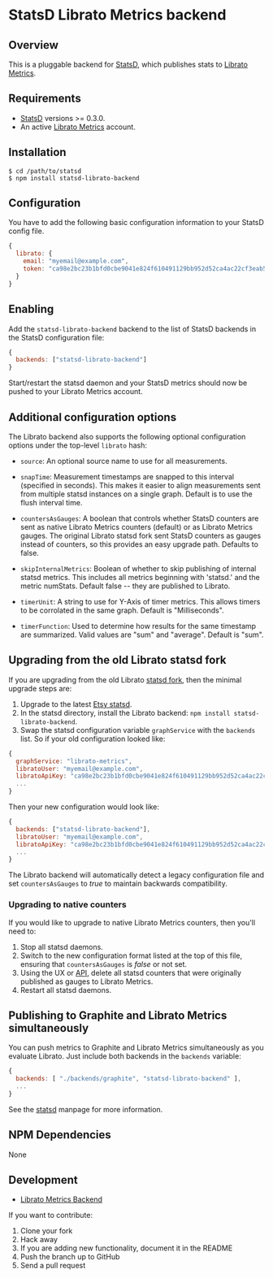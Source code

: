 # StatsD Librato Metrics backend

## Overview

This is a pluggable backend for [StatsD][statsd], which
publishes stats to [Librato Metrics](https://metrics.librato.com).

## Requirements

* [StatsD][statsd] versions >= 0.3.0.
* An active [Librato Metrics](https://metrics.librato.com/sign_up) account.

## Installation

    $ cd /path/to/statsd
    $ npm install statsd-librato-backend

## Configuration

You have to add the following basic configuration information to your
StatsD config file.

```js
{
  librato: {
    email: "myemail@example.com",
    token: "ca98e2bc23b1bfd0cbe9041e824f610491129bb952d52ca4ac22cf3eab5a1c32",
  }
}
```

## Enabling

Add the `statsd-librato-backend` backend to the list of StatsD
backends in the StatsD configuration file:

```js
{
  backends: ["statsd-librato-backend"]
}
```

Start/restart the statsd daemon and your StatsD metrics should now be
pushed to your Librato Metrics account.


## Additional configuration options

The Librato backend also supports the following optional configuration
options under the top-level `librato` hash:

* `source`: An optional source name to use for all measurements.

* `snapTime`: Measurement timestamps are snapped to this interval
              (specified in seconds). This makes it easier to align
              measurements sent from multiple statsd instances on a
              single graph. Default is to use the flush interval time.

* `countersAsGauges`: A boolean that controls whether StatsD counters
                      are sent as native Librato Metrics counters
                      (default) or as Librato Metrics gauges. The
                      original Librato statsd fork sent StatsD
                      counters as gauges instead of counters, so this
                      provides an easy upgrade path. Defaults to
                      false.

* `skipInternalMetrics`: Boolean of whether to skip publishing of
                         internal statsd metrics. This includes all
                         metrics beginning with 'statsd.' and the
                         metric numStats. Default false -- they are
                         published to Librato.

* `timerUnit`: A string to use for Y-Axis of timer metrics. This allows
               timers to be corrolated in the same graph. Default is
               "Milliseconds".

* `timerFunction`: Used to determine how results for the same timestamp
                   are summarized. Valid values are "sum" and "average".
                   Default is "sum".

## Upgrading from the old Librato statsd fork

If you are upgrading from the old Librato [statsd
fork](https://github.com/librato/statsd), then the minimal upgrade
steps are:

1. Upgrade to the latest [Etsy statsd][statsd].
2. In the statsd directory, install the Librato backend: `npm install
statsd-librato-backend`.
3. Swap the statsd configuration variable `graphService` with
the `backends` list. So if your old configuration looked like:

```js
{
  graphService: "librato-metrics",
  libratoUser: "myemail@example.com",
  libratoApiKey: "ca98e2bc23b1bfd0cbe9041e824f610491129bb952d52ca4ac22cf3eab5a1c32",
  ...
}
```

Then your new configuration would look like:


```js
{
  backends: ["statsd-librato-backend"],
  libratoUser: "myemail@example.com",
  libratoApiKey: "ca98e2bc23b1bfd0cbe9041e824f610491129bb952d52ca4ac22cf3eab5a1c32",
  ...
}
```

The Librato backend will automatically detect a legacy configuration
file and set `countersAsGauges` to *true* to maintain backwards
compatibility.

### Upgrading to native counters

If you would like to upgrade to native Librato Metrics counters, then
you'll need to:

1. Stop all statsd daemons.
2. Switch to the new configuration format listed at the top of this
file, ensuring that `countersAsGauges` is *false* or not set.
3. Using the UX or [API](http://dev.librato.com), delete all
statsd counters that were originally published as gauges to Librato Metrics.
4. Restart all statsd daemons.

## Publishing to Graphite and Librato Metrics simultaneously

You can push metrics to Graphite and Librato Metrics simultaneously as
you evaluate Librato. Just include both backends in the `backends`
variable:

```js
{
  backends: [ "./backends/graphite", "statsd-librato-backend" ],
  ...
}
```

See the [statsd][statsd] manpage for more information.

## NPM Dependencies

None

## Development

- [Librato Metrics Backend](https://github.com/librato/statsd-librato-backend)

If you want to contribute:

1. Clone your fork
2. Hack away
3. If you are adding new functionality, document it in the README
4. Push the branch up to GitHub
5. Send a pull request

[statsd]: https://github.com/etsy/statsd
